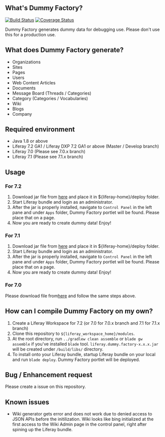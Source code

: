 ## What's Dummy Factory?
[![Build Status](https://travis-ci.org/yasuflatland-lf/liferay-dummy-factory.svg?branch=master)](https://travis-ci.org/yasuflatland-lf/liferay-dummy-factory)
[![Coverage Status](https://coveralls.io/repos/github/yasuflatland-lf/liferay-dummy-factory/badge.svg)](https://coveralls.io/github/yasuflatland-lf/liferay-dummy-factory)

Dummy Factory generates dummy data for debugging use. Please don't use this for a production use.

## What does Dummy Factory generate?

* Organizations
* Sites
* Pages
* Users
* Web Content Articles
* Documents
* Message Board (Threads / Categories)
* Category (Categories / Vocabularies)
* Wiki
* Blogs
* Company

## Required environment
* Java 1.8 or above
* Liferay 7.2 GA1 / Liferay DXP 7.2 GA1 or above (Master / Develop branch)
* Liferay 7.0 (Please see 7.0.x branch)
* Liferay 7.1 (Please see 7.1.x branch)

## Usage
### For 7.2
1. Download jar file from [here](https://github.com/yasuflatland-lf/liferay-dummy-factory/tree/master/latest) and place it in ${liferay-home}/deploy folder. 
2. Start Liferay bundle and login as an administrator.
3. After the jar is properly installed, navigate to ```Control Panel``` in the left pane and under ```Apps``` folder, Dummy Factory portlet will be found. Please place that on a page.
4. Now you are ready to create dummy data! Enjoy!

### For 7.1
1. Download jar file from [here](https://github.com/yasuflatland-lf/liferay-dummy-factory/tree/7.1.x/latest) and place it in ${liferay-home}/deploy folder. 
2. Start Liferay bundle and login as an administrator.
3. After the jar is properly installed, navigate to ```Control Panel``` in the left pane and under ```Apps``` folder, Dummy Factory portlet will be found. Please place that on a page.
4. Now you are ready to create dummy data! Enjoy!

### For 7.0
Please download file from[here](https://github.com/yasuflatland-lf/liferay-dummy-factory/tree/7.0.x/latest) and follow the same steps above.

## How can I compile Dummy Factory on my own?
1. Create a Liferay Workspace for 7.2 (or 7.0 for 7.0.x branch and 7.1 for 7.1.x branch)
2. Clone this repository to ```${liferay_workspace_home}/modules```.
3. At the root directory, run ```../gradlew clean assemble``` or ```blade gw assemble``` if you've installed `blade` tool. ```liferay.dummy.factory-x.x.x.jar``` will be created under ```/build/libs/``` directory.
4. To install onto your Liferay bundle, startup Liferay bundle on your local and run ```blade deploy```. Dummy Factory portlet will be deployed.

## Bug / Enhancement request
Please create a issue on this repository.

## Known issues
- Wiki generator gets error and does not work due to denied access to JSON APIs before the initilization. Wiki looks like bing initialized at the first access to the Wiki Admin page in the control panel, right after spining up the Liferay bundle.
